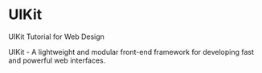 # UIKit
UIKit Tutorial for Web Design

UIKit - A lightweight and modular front-end framework for developing fast and powerful web interfaces.
